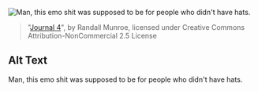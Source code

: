 ![Man, this emo shit was supposed to be for people who didn't have hats.](https://imgs.xkcd.com/comics/journal_4.png)
> "[Journal 4](https://xkcd.com/432/)", by Randall Munroe, licensed under Creative Commons Attribution-NonCommercial 2.5 License

## Alt Text
Man, this emo shit was supposed to be for people who didn't have hats.
